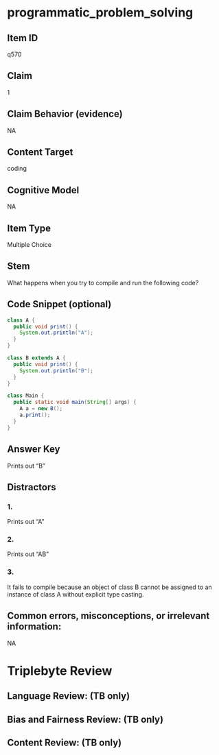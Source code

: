 # programmatic_problem_solving

## Item ID
q570

## Claim
1

## Claim Behavior (evidence)
NA

## Content Target
coding

## Cognitive Model
NA

## Item Type
Multiple Choice

## Stem
What happens when you try to compile and run the following code?

## Code Snippet (optional)
```java
class A {
  public void print() {
    System.out.println("A");
  }
}

class B extends A {
  public void print() {
    System.out.println("B");
  }
}

class Main {
  public static void main(String[] args) {
    A a = new B();
    a.print();
  }
}
```

## Answer Key
Prints out “B”

## Distractors

### 1.
Prints out “A”

### 2.
Prints out “AB”

### 3.
It fails to compile because an object of class B cannot be assigned to an instance of class A without explicit type casting.

## Common errors, misconceptions, or irrelevant information:
NA

# Triplebyte Review


## Language Review: (TB only)


## Bias and Fairness Review: (TB only)


## Content Review: (TB only)

